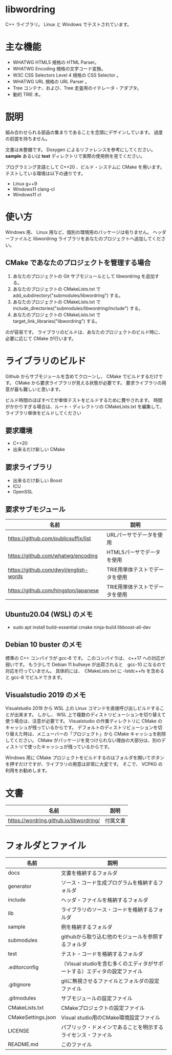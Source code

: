 ﻿libwordring
====

C++ ライブラリ。 
Linux と Windows でテストされています。

# 主な機能

- WHATWG HTML5 規格の HTML Parser。
- WHATWG Encoding 規格の文字コード変換。
- W3C CSS Selectors Level 4 規格の CSS Selector 。
- WHATWG URL 規格の URL Parser 。
- Tree コンテナ、および、Tree 走査用のイテレータ・アダプタ。
- 動的 TRIE 木。

# 説明

組み合わせられる部品の集まりであることを念頭にデザインしています。
過度の前提を持ちません。

文書は未整備です。
Doxygen によるリファレンスを参考にしてください。
**sample** あるいは **test** ディレクトリで実際の使用例を見てください。

プログラミング言語として C\++20 、ビルド・システムに CMake を用います。
テストしている環境は以下の通りです。

- Linux g++9
- Windows11 clang-cl
- Windows11 cl

# 使い方

Windows 用、 Linux 用など、個別の環境用のパッケージは有りません。
ヘッダーファイルと libwordring ライブラリをあなたのプロジェクトへ追加してください。

## CMake であなたのプロジェクトを管理する場合

1. あなたのプロジェクトの Git サブモジュールとして libwordring を追加する。
2. あなたのプロジェクトの CMakeLists.txt で add_subdirectory("submodules/libwordring") する。
3. あなたのプロジェクトの CMakeLists.txt で include_directories("submodules/libwordring/include") する。
4. あなたのプロジェクトの CMakeLists.txt で target_link_libraries("libwordring") する。

のが容易です。
ライブラリのビルドは、あなたのプロジェクトのビルド時に、必要に応じて CMake が行います。

# ライブラリのビルド

Github からサブモジュールを含めてクローンし、 CMake でビルドするだけです。
CMake から要求ライブラリが見える状態が必要です。
要求ライブラリの用意が最も難しいと思います。

ビルド時間のほぼすべてが単体テストをビルドするために費やされます。
時間がかかりすぎる場合は、ルート・ディレクトリの CMakeLists.txt を編集して、
ライブラリ単体をビルドしてください

## 要求環境

- C++20
- 出来るだけ新しい CMake

## 要求ライブラリ

- 出来るだけ新しい Boost
- ICU
- OpenSSL

## 要求サブモジュール

| 名前 | 説明 |
|----|----|
| https://github.com/publicsuffix/list | URLパーサでデータを使用 |
| https://github.com/whatwg/encoding | HTML5パーサでデータを使用 |
| https://github.com/dwyl/english-words | TRIE用単体テストでデータを使用 |
| https://github.com/hingston/japanese | TRIE用単体テストでデータを使用 |

## Ubuntu20.04 (WSL) のメモ

- sudo apt install build-essential cmake ninja-build libboost-all-dev

## Debian 10 buster のメモ

標準の C++ コンパイラが gcc-8 です。
このコンパイラは、 c\++17 への対応が弱いです。
もう少しで Debian 11 bullseye が出荷されると　gcc-10 になるので対応を行っていません。
具体的には、　CMakeLists.txt に -lstdc++fs を含めると gcc-8 でビルドできます。

## Visualstudio 2019 のメモ

Visualstudio 2019 から WSL 上の Linux コマンドを直接呼び出しビルドすることが出来ます。
しかし、 WSL 上で複数のディストリビューションを切り替えて使う場合は、注意が必要です。
Visualstudio の作業ディレクトリに CMake のキャッシュが残っているからです。
デフォルトのディストリビューションを切り替えた時は、メニューバーの「プロジェクト」から CMake キャッシュを削除してください。
CMake がパッケージを見つけられない理由の大部分は、別のディストリで使ったキャッシュが残っているからです。

Windows 用に CMake プロジェクトをビルドするのはフォルダを開いてボタンを押すだけですが、ライブラリの用意は非常に大変です。
そこで、 VCPKG の利用をお勧めします。

# 文書

| 名前 | 説明 |
|----|----|
| https://wordring.github.io/libwordring/ | 付属文書 |

# フォルダとファイル

| 名前 | 説明 |
|----|----|
| docs | 文書を格納するフォルダ |
| generator | ソース・コード生成プログラムを格納するフォルダ |
| include | ヘッダ・ファイルを格納するフォルダ |
| lib | ライブラリのソース・コードを格納するフォルダ |
| sample | 例を格納するフォルダ |
| submodules | githubから取り込む他のモジュールを参照するフォルダ |
| test | テスト・コードを格納するフォルダ |
| .editorconfig | （Visual studioを含む多くのエディタがサポートする）エディタの設定ファイル |
| .gitignore | gitに無視させるファイルとフォルダの設定ファイル |
| .gitmodules | サブモジュールの設定ファイル |
| CMakeLists.txt | CMakeプロジェクトの設定ファイル |
| CMakeSettings.json | Visual studio用のCMake環境設定ファイル |
| LICENSE | パブリック・ドメインであることを明示するライセンス・ファイル |
| README.md | このファイル |
